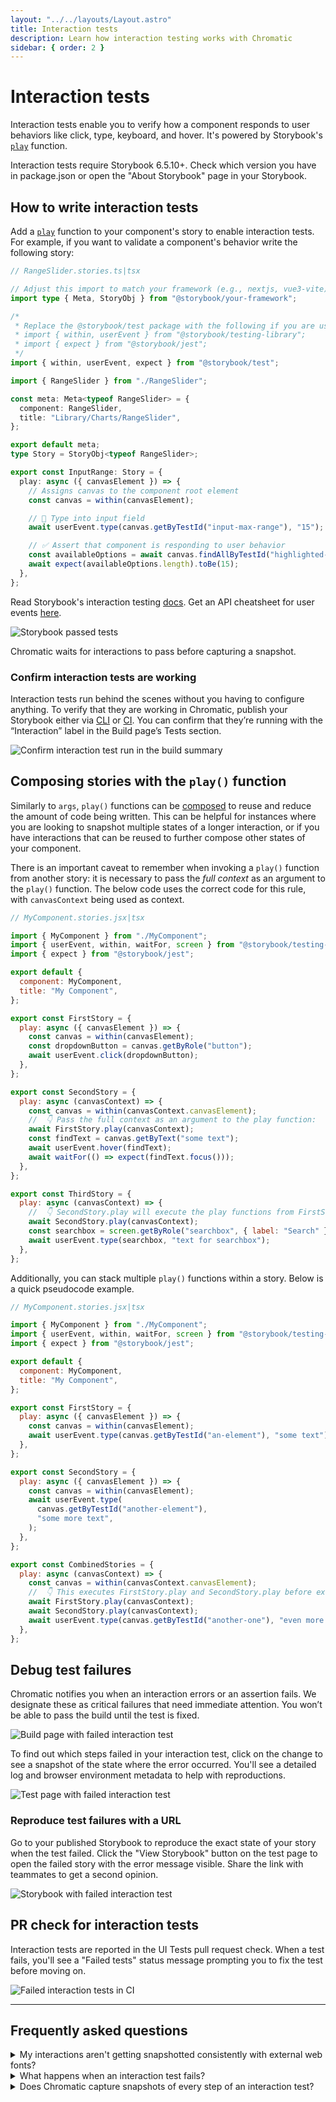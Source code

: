 ```yaml
---
layout: "../../layouts/Layout.astro"
title: Interaction tests
description: Learn how interaction testing works with Chromatic
sidebar: { order: 2 }
---
```


# Interaction tests

Interaction tests enable you to verify how a component responds to user behaviors like click, type, keyboard, and hover. It's powered by Storybook's [`play`](https://storybook.js.org/docs/writing-stories/play-function) function.

<div class="aside">

Interaction tests require Storybook 6.5.10+. Check which version you have in package.json or open the "About Storybook" page in your Storybook.

</div>

## How to write interaction tests

Add a [`play`](https://storybook.js.org/docs/writing-stories/play-function) function to your component's story to enable interaction tests. For example, if you want to validate a component's behavior write the following story:

```ts
// RangeSlider.stories.ts|tsx

// Adjust this import to match your framework (e.g., nextjs, vue3-vite)
import type { Meta, StoryObj } from "@storybook/your-framework";

/*
 * Replace the @storybook/test package with the following if you are using a version of Storybook earlier than 8.0:
 * import { within, userEvent } from "@storybook/testing-library";
 * import { expect } from "@storybook/jest";
 */
import { within, userEvent, expect } from "@storybook/test";

import { RangeSlider } from "./RangeSlider";

const meta: Meta<typeof RangeSlider> = {
  component: RangeSlider,
  title: "Library/Charts/RangeSlider",
};

export default meta;
type Story = StoryObj<typeof RangeSlider>;

export const InputRange: Story = {
  play: async ({ canvasElement }) => {
    // Assigns canvas to the component root element
    const canvas = within(canvasElement);

    // 🔢 Type into input field
    await userEvent.type(canvas.getByTestId("input-max-range"), "15");

    // ✅ Assert that component is responding to user behavior
    const availableOptions = await canvas.findAllByTestId("highlighted-bar");
    await expect(availableOptions.length).toBe(15);
  },
};
```

<div class="aside">

Read Storybook's interaction testing [docs](https://storybook.js.org/docs/writing-tests/interaction-testing). Get an API cheatsheet for user events [here](https://storybook.js.org/docs/writing-tests/interaction-testing#api-for-user-events).

</div>

![Storybook passed tests](../../images/interaction-test-storybook-passed-test.png)

Chromatic waits for interactions to pass before capturing a snapshot.

### Confirm interaction tests are working

Interaction tests run behind the scenes without you having to configure anything. To verify that they are working in Chromatic, publish your Storybook either via [CLI](/docs/cli) or [CI](/docs/ci). You can confirm that they’re running with the “Interaction” label in the Build page’s Tests section.

![Confirm interaction test run in the build summary](../../images/interaction-test-buildsummary-confirm.png)

## Composing stories with the `play()` function

Similarly to `args`, `play()` functions can be [composed](https://storybook.js.org/docs/writing-stories/play-function#composing-stories) to reuse and reduce the amount of code being written. This can be helpful for instances where you are looking to snapshot multiple states of a longer interaction, or if you have interactions that can be reused to further compose other states of your component.

There is an important caveat to remember when invoking a `play()` function from another story: it is necessary to pass the _full context_ as an argument to the `play()` function. The below code uses the correct code for this rule, with `canvasContext` being used as context.

```jsx
// MyComponent.stories.jsx|tsx

import { MyComponent } from "./MyComponent";
import { userEvent, within, waitFor, screen } from "@storybook/testing-library";
import { expect } from "@storybook/jest";

export default {
  component: MyComponent,
  title: "My Component",
};

export const FirstStory = {
  play: async ({ canvasElement }) => {
    const canvas = within(canvasElement);
    const dropdownButton = canvas.getByRole("button");
    await userEvent.click(dropdownButton);
  },
};

export const SecondStory = {
  play: async (canvasContext) => {
    const canvas = within(canvasContext.canvasElement);
    //  👇 Pass the full context as an argument to the play function:
    await FirstStory.play(canvasContext);
    const findText = canvas.getByText("some text");
    await userEvent.hover(findText);
    await waitFor(() => expect(findText.focus()));
  },
};

export const ThirdStory = {
  play: async (canvasContext) => {
    //  👇 SecondStory.play will execute the play functions from FirstStory.play since this is part of the SecondStory.play function:
    await SecondStory.play(canvasContext);
    const searchbox = screen.getByRole("searchbox", { label: "Search" });
    await userEvent.type(searchbox, "text for searchbox");
  },
};
```

Additionally, you can stack multiple `play()` functions within a story. Below is a quick pseudocode example.

```jsx
// MyComponent.stories.jsx|tsx

import { MyComponent } from "./MyComponent";
import { userEvent, within, waitFor, screen } from "@storybook/testing-library";
import { expect } from "@storybook/jest";

export default {
  component: MyComponent,
  title: "My Component",
};

export const FirstStory = {
  play: async ({ canvasElement }) => {
    const canvas = within(canvasElement);
    await userEvent.type(canvas.getByTestId("an-element"), "some text");
  },
};

export const SecondStory = {
  play: async ({ canvasElement }) => {
    const canvas = within(canvasElement);
    await userEvent.type(
      canvas.getByTestId("another-element"),
      "some more text",
    );
  },
};

export const CombinedStories = {
  play: async (canvasContext) => {
    const canvas = within(canvasContext.canvasElement);
    //  👇 This executes FirstStory.play and SecondStory.play before executing the story's play function:
    await FirstStory.play(canvasContext);
    await SecondStory.play(canvasContext);
    await userEvent.type(canvas.getByTestId("another-one"), "even more text");
  },
};
```

## Debug test failures

Chromatic notifies you when an interaction errors or an assertion fails. We designate these as critical failures that need immediate attention. You won’t be able to pass the build until the test is fixed.

![Build page with failed interaction test](../../images/interaction-build-screen-failed-test.png)

To find out which steps failed in your interaction test, click on the change to see a snapshot of the state where the error occurred. You'll see a detailed log and browser environment metadata to help with reproductions.

![Test page with failed interaction test](../../images/interaction-test-screen-failed-test.png)

### Reproduce test failures with a URL

Go to your published Storybook to reproduce the exact state of your story when the test failed. Click the "View Storybook" button on the test page to open the failed story with the error message visible. Share the link with teammates to get a second opinion.

![Storybook with failed interaction test](../../images/interaction-test-storybook-failed-test.png)

## PR check for interaction tests

Interaction tests are reported in the UI Tests pull request check. When a test fails, you'll see a "Failed tests" status message prompting you to fix the test before moving on.

![Failed interaction tests in CI](../../images/interaction-pr-check-failed-test.png)

---

## Frequently asked questions

<details>
<summary>My interactions aren't getting snapshotted consistently with external web fonts?</summary>

Interactions run as soon as the DOM loads. But external resources like web fonts can load before or after the interaction runs depending on network latency. This can cause dialogs, tooltips, and menus to change position.

We recommend [preloading fonts](/docs/font-loading) to ensure they're available when the DOM renders. If preloading is not possible, try adding a [delay before running interactions](/docs/delay#use-an-assertion-to-delay-snapshot-capture).

</details>

<details>

<summary>What happens when an interaction test fails?</summary>

When interaction tests fail, the story will be badged with “Failed test.” You will not be able to “pass” a build that has failed tests. Fix interaction tests in Storybook and run the build again.

</details>

<details>

<summary>Does Chromatic capture snapshots of every step of an interaction test?</summary>

No, Chromatic waits for the entire play function to execute and captures a snapshot only at the end.

If you need a snapshot of a specific step, we recommend breaking your story into multiple stories and using [play function composition](https://storybook.js.org/docs/writing-stories/play-function#composing-stories).

</details>
